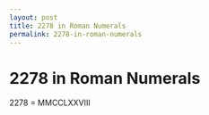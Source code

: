 ```yaml
---
layout: post
title: 2278 in Roman Numerals
permalink: 2278-in-roman-numerals
---
```


# 2278 in Roman Numerals

2278 = MMCCLXXVIII
